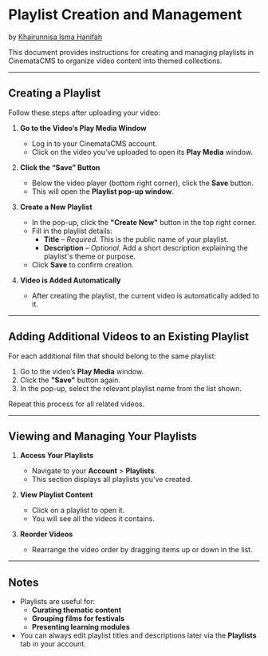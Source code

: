 # Playlist Creation and Management

by [Khairunnisa Isma Hanifah](https://github.com/KhairunnisaIsma)

This document provides instructions for creating and managing playlists in CinemataCMS to organize video content into themed collections.

---

## Creating a Playlist

Follow these steps after uploading your video:

1. **Go to the Video’s Play Media Window**  
   - Log in to your CinemataCMS account.  
   - Click on the video you’ve uploaded to open its **Play Media** window.

2. **Click the “Save” Button**  
   - Below the video player (bottom right corner), click the **Save** button.  
   - This will open the **Playlist pop-up window**.

3. **Create a New Playlist**  
   - In the pop-up, click the **"Create New"** button in the top right corner.  
   - Fill in the playlist details:
     - **Title** – *Required.* This is the public name of your playlist.
     - **Description** – *Optional.* Add a short description explaining the playlist's theme or purpose.
   - Click **Save** to confirm creation.

4. **Video is Added Automatically**  
   - After creating the playlist, the current video is automatically added to it.

---

## Adding Additional Videos to an Existing Playlist

For each additional film that should belong to the same playlist:

1. Go to the video’s **Play Media** window.
2. Click the **"Save"** button again.
3. In the pop-up, select the relevant playlist name from the list shown.

Repeat this process for all related videos.

---

## Viewing and Managing Your Playlists

1. **Access Your Playlists**  
   - Navigate to your **Account** > **Playlists**.
   - This section displays all playlists you've created.

2. **View Playlist Content**  
   - Click on a playlist to open it.
   - You will see all the videos it contains.

3. **Reorder Videos**  
   - Rearrange the video order by dragging items up or down in the list.

---

## Notes

- Playlists are useful for:
  - **Curating thematic content**
  - **Grouping films for festivals**
  - **Presenting learning modules**
- You can always edit playlist titles and descriptions later via the **Playlists** tab in your account.

